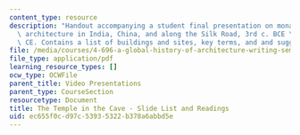```yaml
---
content_type: resource
description: "Handout accompanying a student final presentation on monastic rock-cut\
  \ architecture in India, China, and along the Silk Road, 3rd c. BCE \u2013 9th c.\
  \ CE. Contains a list of buildings and sites, key terms, and and suggested readings."
file: /media/courses/4-696-a-global-history-of-architecture-writing-seminar-spring-2008/ec655f0cd97c53935322b378a6abbd5e_MIT4_696s08_project06_read.pdf
file_type: application/pdf
learning_resource_types: []
ocw_type: OCWFile
parent_title: Video Presentations
parent_type: CourseSection
resourcetype: Document
title: The Temple in the Cave - Slide List and Readings
uid: ec655f0c-d97c-5393-5322-b378a6abbd5e
---
```

